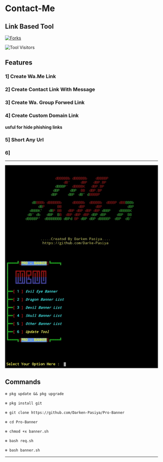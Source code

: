 # Contact-Me

## Link Based Tool

<a href="https://github.com/Anonymous-Zpt/T-banner4/network/members"><img title="Forks" src="https://img.shields.io/github/forks/Darken-Pasiya/Contact-Me?color=blue&style=flat-square"></a>

![Tool Visitors](https://visitor-badge.glitch.me/badge?page_id=Darken-Pasiya/Contact-Me&left_color=blueviolet&right_color=brightgreen)

## Features 

### 1] Create Wa.Me Link

### 2] Create Contact Link With Message 

### 3] Create Wa. Group Forwed Link

### 4] Create Custom Domain Link
#### usful for hide phishing links

### 5] Short Any Url

### 6] 
----

<p align="center"><img src="https://github.com/Darken-Pasiya/Files/blob/main/Screenshot_20211128_162201.jpg" alt="Bt">

## Commands

`❄️ pkg update && pkg upgrade`

`❄️ pkg install git`

`❄️ git clone https://github.com/Darken-Pasiya/Pro-Banner`

`❄️ cd Pro-Banner`

`❄️ chmod +x banner.sh`

`❄️ bash req.sh`

`❄️ bash banner.sh`

----
